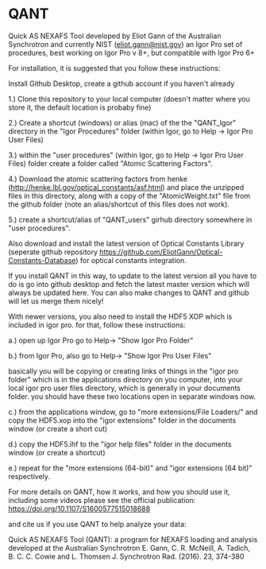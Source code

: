 # QANT
Quick AS NEXAFS Tool
developed by Eliot Gann of the Australian Synchrotron and currently NIST (eliot.gann@nist.gov)
an Igor Pro set of procedures, best working on Igor Pro v 8+, but compatible with Igor Pro 6+

For installation, it is suggested that you follow these instructions:

Install Github Desktop, create a github account if you haven't already

1.) Clone this repository to your local computer (doesn't matter where you store it, the default location is probaby fine)

2.) Create a shortcut (windows) or alias (mac) of the the "QANT_Igor" directory in the "Igor Procedures" folder (within Igor, go to  Help -> Igor Pro User Files)

3.) within the "user procedures" (within Igor, go to  Help -> Igor Pro User Files) folder create a folder called "Atomic Scattering Factors".

4.) Download the atomic scattering factors from henke (http://henke.lbl.gov/optical_constants/asf.html)  and place the unzipped files in this directory, along with a copy of the "AtomicWeight.txt" file from the github folder (note an alias/shortcut of this files does not work).

5.) create a shortcut/alias of "QANT_users" girhub directory somewhere in "user procedures".  

Also download and install the latest version of Optical Constants Library (seperate github repository https://github.com/EliotGann/Optical-Constants-Database) for optical constants integration.


If you install QANT in this way, to update to the latest version all you have to do is go into github desktop and fetch the latest master version which will always be updated here.  You can also make changes to QANT and github will let us merge them nicely!

With newer versions, you also need to install the HDF5 XOP which is included in igor pro.  for that, follow these instructions:

a.) open up Igor Pro  go to Help-> "Show Igor Pro Folder"

b.) from Igor Pro, also go to Help-> "Show Igor Pro User Files"

basically you will be copying or creating links of things in the "igor pro folder" which is in the applications directory on you computer, into your local igor pro user files directory, which is generally in your documents folder.  you should have these two locations open in separate windows now.

c.) from the applications window, go to "more extensions/File Loaders/" and copy the HDF5.xop into the "igor extensions" folder in the documents window (or create a short cut)

d.) copy the HDF5.ihf to the "igor help files" folder in the documents window (or create a shortcut)

e.) repeat for the "more extensions (64-bit)" and "igor extensions (64 bit)" respectively.


For more details on QANT, how it works, and how you should use it, including some videos please see the official publication:
https://doi.org/10.1107/S1600577515018688

and cite us if you use QANT to help analyze your data:

Quick AS NEXAFS Tool (QANT): a program for NEXAFS loading and analysis developed at the Australian Synchrotron
E. Gann, C. R. McNeill, A. Tadich, B. C. C. Cowie and L. Thomsen
J. Synchrotron Rad. (2016). 23, 374-380
